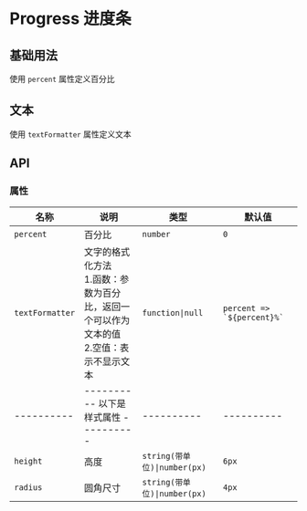 # Progress 进度条

## 基础用法

使用 `percent` 属性定义百分比

<preview path="./demos/basic.vue"></preview>

## 文本

使用 `textFormatter` 属性定义文本

<preview path="./demos/text.vue"></preview>

<!-- 样式属性 -->
<!--@include: @/component/@parts/props-style.md-->

<preview path="./demos/style.vue"></preview>

## API

### 属性

| 名称            | 说明                                                                                             | 类型                         | 默认值                        |
| --------------- | ------------------------------------------------------------------------------------------------ | ---------------------------- | ----------------------------- |
| `percent`       | 百分比                                                                                           | `number`                     | `0`                           |
| `textFormatter` | 文字的格式化方法 <br> 1.函数：参数为百分比，返回一个可以作为文本的值 <br> 2.空值：表示不显示文本 | `function\|null`             | ``percent => `${percent}%` `` |
| ----------      | ---------- 以下是样式属性 ----------                                                             | ----------                   | ----------                    |
| `height`        | 高度                                                                                             | `string(带单位)\|number(px)` | `6px`                         |
| `radius`        | 圆角尺寸                                                                                         | `string(带单位)\|number(px)` | `4px`                         |
